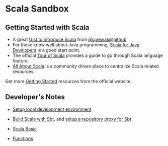 # Scala Sandbox

## Getting Started  with Scala

* A great [Gist to introduce Scala](https://gist.github.com/djspiewak/cb72c41ac335a3a9b28b3307be04aa43) from [djspiewak@github](https://github.com/djspiewak)
* For those know well about Java programming,  [Scala for Java Developers](https://docs.scala-lang.org/tutorials/scala-for-java-programmers.html) is a good start point.
* The official [Tour of Scala](https://docs.scala-lang.org/tour/tour-of-scala.html) provides a guide to go through Scala language feature.
* [All About Scala](https://allaboutscala.com/) is a community driven place to centralize  Scala related resources.

Get more [Getting Started](https://docs.scala-lang.org/getting-started/index.html) resources from the official website.




## Developer's Notes
* [Setup local development environment](./docs/setup.md)

* [Build Scala with Sbt](./docs/sbt.md),  and [setup a repository proxy for Sbt](./docs/sbt-proxy.md)

* [Scala Basic](./docs/basic.md)

* [Functions](./docs/fun.md)

  

